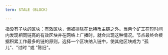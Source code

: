 ```yaml
---
term: STALE (BLOCK)

---
```

指没有子块的区块：有效区块，但被排除在比特币主链之外。当两个矿工在短时间内发现相同链高的有效区块并在网络上广播时，就会出现这种情况。节点最终会根据积累工作最多的链的原则，选择一个区块纳入链中，使其他区块成为 "孤儿"、"过时 "或 "陈旧"。